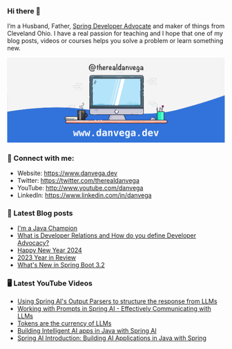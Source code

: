 ### Hi there 👋

I’m a Husband, Father, [Spring Developer Advocate](https://tanzu.vmware.com/developer/advocates/) and maker of things from Cleveland Ohio. I have a real passion for teaching and I hope that one of my blog posts, videos or courses helps you solve a problem or learn something new.

![Profile Header](./github_profile_header.png)

### 🤝 Connect with me:

- Website: https://www.danvega.dev
- Twitter: https://twitter.com/therealdanvega
- YouTube: http://www.youtube.com/danvega
- LinkedIn: https://www.linkedin.com/in/danvega

### 📝 Latest Blog posts

<!-- BLOG-POST-LIST:START -->
- [I&#39;m a Java Champion](/blog/2024/01/21/java-champion)
- [What is Developer Relations and How do you define Developer Advocacy?](/blog/2024/01/15/developer-advocate)
- [Happy New Year 2024](/blog/2024/01/01/happy-new-year-2024)
- [2023 Year in Review](/blog/2023/12/30/2023-year-in-review)
- [What&#39;s New in Spring Boot 3.2](/blog/2023/12/20/spring-boot-3-2)
<!-- BLOG-POST-LIST:END -->

### 🖥 Latest YouTube Videos

<!-- YOUTUBE:START -->
- [Using Spring AI&#39;s Output Parsers to structure the response from LLMs](https://www.youtube.com/watch?v=CuIr3FiG_fc)
- [Working with Prompts in Spring AI - Effectively Communicating with LLMs](https://www.youtube.com/watch?v=ACpLp2KXqgE)
- [Tokens are the currency of LLMs](https://www.youtube.com/watch?v=2Oh-jDoSGbk)
- [Building Intelligent AI apps in Java with Spring AI](https://www.youtube.com/watch?v=7-VlkItnSNU)
- [Spring AI Introduction: Building AI Applications in Java with Spring](https://www.youtube.com/watch?v=yyvjT0v3lpY)
<!-- YOUTUBE:END -->
